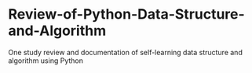 # Review-of-Python-Data-Structure-and-Algorithm
One study review and documentation of self-learning data structure and algorithm using Python
